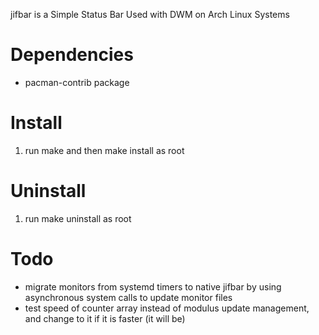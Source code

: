 <p>jifbar is a Simple Status Bar Used with DWM on Arch Linux Systems</p>

<h1>Dependencies</h1>
<ul>

<li>pacman-contrib package</li>

</ul>

<h1>Install</h1>
<ol>

<li>run make and then make install as root</li>

</ol>

<h1>Uninstall</h1>
<ol>

<li>run make uninstall as root</li>

</ol>

<h1>Todo</h1>
<ul>

<li>migrate monitors from systemd timers to native jifbar by using asynchronous system calls to update monitor files</li>
<li>test speed of counter array instead of modulus update management, and change to it if it is faster (it will be)</li>

</ul>


